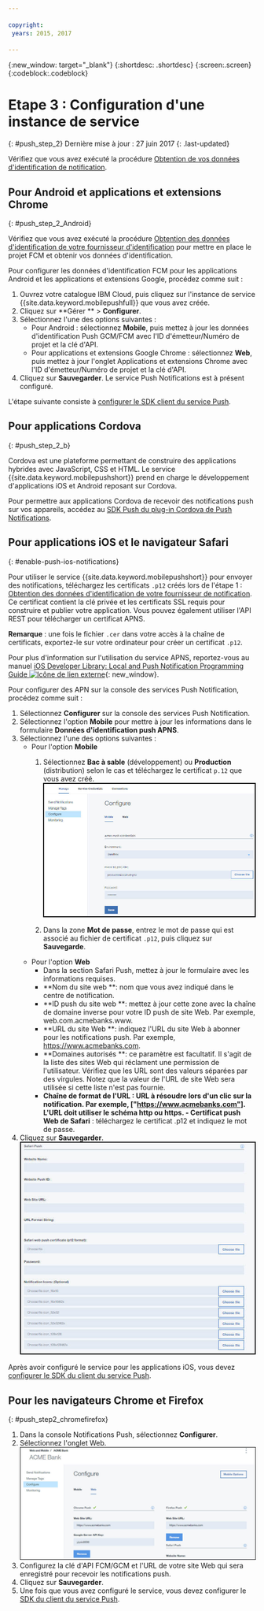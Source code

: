 ```yaml
---

copyright:
 years: 2015, 2017

---
```


{:new_window: target="_blank"}
{:shortdesc: .shortdesc}
{:screen:.screen}
{:codeblock:.codeblock}

# Etape 3 : Configuration d'une instance de service 
{: #push_step_2}
Dernière mise à jour : 27 juin 2017
{: .last-updated}

Vérifiez que vous avez exécuté la procédure [Obtention de vos données d'identification de notification](push_step_1.html).


## Pour Android et applications et extensions Chrome
{: #push_step_2_Android}


Vérifiez que vous avez exécuté la procédure [Obtention des données d'identification de votre fournisseur d'identification](push_step_1.html) pour mettre en place le projet FCM et obtenir vos données d'identification.

Pour configurer les données d'identification FCM pour les applications Android et les applications et extensions Google, procédez comme suit :

1. Ouvrez votre catalogue IBM Cloud, puis cliquez sur l'instance de service {{site.data.keyword.mobilepushfull}} que vous avez créée. 
2. Cliquez sur **Gérer ** > **Configurer**. 
3. Sélectionnez l'une des options suivantes : 
	- Pour Android : sélectionnez **Mobile**, puis mettez à jour les données d'identification Push GCM/FCM avec l'ID d'émetteur/Numéro de projet et la clé d'API. 
	- Pour applications et extensions Google Chrome : sélectionnez **Web**, puis mettez à jour l'onglet Applications et extensions Chrome avec l'ID d'émetteur/Numéro de projet et la clé d'API. 
4. Cliquez sur **Sauvegarder**. Le service Push Notifications est à présent configuré.

L'étape suivante consiste à [configurer le SDK client du service Push](push_step_3.html).


## Pour applications Cordova 
{: #push_step_2_b}


Cordova est une plateforme permettant de construire des applications hybrides avec JavaScript, CSS et HTML. Le service {{site.data.keyword.mobilepushshort}} prend en charge le développement d'applications iOS et Android reposant sur Cordova.

Pour permettre aux applications Cordova de recevoir des notifications push sur vos appareils, accédez au [SDK Push du plug-in Cordova de Push Notifications](https://github.com/ibm-bluemix-mobile-services/bms-clientsdk-cordova-plugin-push/tree/Doc#ios-app).



## Pour applications iOS et le navigateur Safari 
{: #enable-push-ios-notifications}


Pour utiliser le service {{site.data.keyword.mobilepushshort}} pour envoyer des notifications, téléchargez les certificats `.p12` créés lors de l'étape 1 :[ Obtention des données d'identification de votre fournisseur de notification](push_step_1.html). Ce certificat contient la clé privée et les certificats SSL requis pour construire et publier votre application. Vous pouvez également utiliser l'API REST pour télécharger un certificat APNS.

**Remarque** : une fois le fichier `.cer` dans votre accès à la chaîne de certificats, exportez-le sur votre ordinateur pour créer un certificat `.p12`.

Pour plus d'information sur l'utilisation du service APNS, reportez-vous au manuel [iOS Developer Library: Local and Push Notification Programming Guide ![Icône de lien externe](../../icons/launch-glyph.svg "Icône de lien externe")](https://developer.apple.com/library/ios/documentation/NetworkingInternet/Conceptual/RemoteNotificationsPG/Chapters/ProvisioningDevelopment.html#//apple_ref/doc/uid/TP40008194-CH104-SW4){: new_window}.

Pour configurer des APN sur la console des services Push Notification, procédez comme suit :

1. Sélectionnez **Configurer** sur la console des services Push Notification.
2. Sélectionnez l'option **Mobile** pour mettre à jour les informations dans le formulaire **Données d'identification push APNS**.
3. Sélectionnez l'une des options suivantes :
	- Pour l'option **Mobile**
		1. Sélectionnez **Bac à sable** (développement) ou **Production** (distribution) selon le cas et téléchargez le certificat `p.12` que vous avez créé.
		  ![Configuration de la console de notifications push](images/wizard.jpg)

		1. Dans la zone **Mot de passe**, entrez le mot de passe qui est associé au fichier de certificat `.p12`, puis cliquez sur **Sauvegarde**.
	- Pour l'option **Web**
		- Dans la section Safari Push, mettez à jour le formulaire avec les informations requises. 
		- **Nom du site web **: nom que vous avez indiqué dans le centre de notification.
		- **ID push du site web **: mettez à jour cette zone avec la chaîne de domaine inverse pour votre ID push de site Web. Par exemple, web.com.acmebanks.www.
		- **URL du site Web **: indiquez l'URL du site Web à abonner pour les notifications push. Par exemple, https://www.acmebanks.com.
		- **Domaines autorisés **: ce paramètre est facultatif. Il s'agit de la liste des sites Web qui réclament une permission de l'utilisateur. Vérifiez que les URL sont des valeurs séparées par des virgules. Notez que la valeur de l'URL de site Web sera utilisée si cette liste n'est pas fournie. 
		- **Chaîne de format de l'URL **: URL à résoudre lors d'un clic sur la notification. Par exemple, ["https://www.acmebanks.com"]. L'URL doit utiliser le schéma http ou https.
		-** Certificat push Web de Safari** : téléchargez le certificat .p12 et indiquez le mot de passe.
4. Cliquez sur **Sauvegarder**.	
![Console de notifications Push](images/push_configure_safari.jpg)	

Après avoir configuré le service pour les applications iOS, vous devez [configurer le SDK du client du service Push](push_step_3.html).


## Pour les navigateurs Chrome et Firefox 
{: #push_step2_chromefirefox}

1. Dans la console Notifications Push, sélectionnez **Configurer**.
2. Sélectionnez l'onglet Web.
	![Configurations WebPush](images/webpush_configure.jpg)
3. Configurez la clé d'API FCM/GCM et l'URL de votre site Web qui sera enregistré pour recevoir les notifications push.
4. Cliquez sur **Sauvegarder**.
5. Une fois que vous avez configuré le service, vous devez configurer le [SDK du client du service Push](push_step_3.html).
